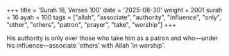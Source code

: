 +++
title = 'Surah 16, Verses 100'
date = '2025-08-30'
weight = 2001
surah = 16
ayah = 100
tags = ["allah", "associate", "authority", "influence", "only", "other", "others", "patron", "prayer", "take", "worship"]
+++

His authority is only over those who take him as a patron and who—under his influence—associate ˹others˺ with Allah ˹in worship˺.